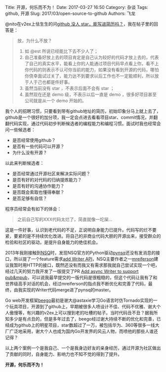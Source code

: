 Title: 开源，何乐而不为！
Date: 2017-03-27 16:50
Category: 杂谈
Tags: github, 开源
Slug: 2017/03/open-source-to-github
Authors: 飞龙

@nito在v2ex上怯生生的问[github 没人 star，能写进简历吗？](https://www.v2ex.com/t/350259)，我在帖子里的回答是：

> 放，为什么不放？
> 
> 1. 如 @est 所说已经能比下去不少人了； 
> 2. 自己准备好放上去的项目肯定是自己认为较好的代码才放上去的，代表了自己的真实水平，能看上你的人能通过项目代码早点看上你，看不上你代码的则表示不认可你当前的能力，如果没有看到开源的代码，哪怕你侥幸面试过关了，能力达不到要求以后工作也不一定能顺利，所以放于人于己也都是件好事。 
> 3. 虽然当前没有 star ，不表示后面不会有 star ； 
> 4. 虽然现在还是 demo 级，不表示以后一直是 demo ，很多好项目甚至公司就是从一个 demo 开始的。

我个人的招聘习惯，只要看到带有github地址的简历，初始印象分马上就上去了，github是一个很好的加分项，我一定会点进去看看项目star、commit情况，并翻翻代码实现，通过代码初步判断候选者的编程能力和编程习惯。面试时我也经常会问一些候选者：

- 是否经常使用github？
- 是否有一些代码可以开源？
- 为什么没有开源？

以此来判断候选者：

- 是否经常通过开源社区来解决实际问题？
- 是否有好的对代码的归纳提炼能力？
- 是否有好的沟通协作能力？
- 是否既会索取也懂得奉献？
- 是否足够有自信？

程序员经常会有如下的体会：
> 之前自己写的XXX代码太烂了，简直就像一坨屎...

这是一件好事，认识到老代码的不足，正说明自身能力已提升。代码写的烂不要紧，要紧的是不持续优化改进。将自己的非商业代码大胆的开源出来，接受群众的检验和社区的驱动，是提升自身能力的绝佳机会。

2013年我刚接触到[NSQ](https://github.com/nsqio/nsq)时，发现NSQ官方的Python驱动[pynsq](https://github.com/nsqio/pynsq)还没有发消息的接口，所以提了一个feature需求[add Writer API](https://github.com/nsqio/pynsq/pull/11)，NSQ主要作者之一[mreiferson](https://github.com/mreiferson)建议我暂时用HTTP的接口，既然还没有而我又有需求那我就自己尝试实现一个吧，经过几天的努力我开发了一版提交了PR [Add async Writer to support pub&mpub](https://github.com/nsqio/pynsq/pull/25)，可以说我最早提交的一版代码是很粗糙的，但这个代码让我有了和世界级高手对话的机会，经过mreiferson的指点我不断优化和完善了代码，最终，由我实现的Writer代码merge进了pynsq的master。

Go web开发框架[beego](https://github.com/astaxie/beego)最初是谢大@astaxie学习Go语言时仿Tornado实现的一个玩具项目，开源到了github上，早期被很多人喷设计不佳、代码不优雅、谢大个人傲慢等，有兴趣的v2ex上可以搜到老的吐槽的帖子。当时代码丑不丑？据我所知多少是有点丑的，但是多年过去了，beego经过谢大持续不断的优化和完善，已经成为github上的明星项目，star数超过了一万，被包括华为、360等很多一线大厂广泛地采用，谢大个人也成为国内Go开发界的风云人物，而喷他的那些人谁还记得？

以上两个案例一个是我自己、一个是我身边好友的亲身经历，通过开源为社区做出了贡献的同时，自身能力、影响力也不知不觉的得到了提升。

**开源，何乐而不为！**
